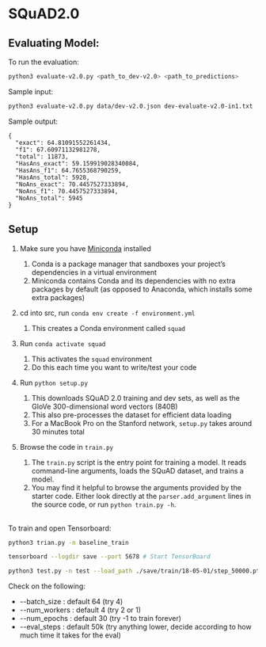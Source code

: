 # SQuAD2.0

## Evaluating Model:
To run the evaluation:
```bash
python3 evaluate-v2.0.py <path_to_dev-v2.0> <path_to_predictions>
```

Sample input:
```bash
python3 evaluate-v2.0.py data/dev-v2.0.json dev-evaluate-v2.0-in1.txt
```

Sample output:
```
{
  "exact": 64.81091552261434,
  "f1": 67.60971132981278,
  "total": 11873,
  "HasAns_exact": 59.159919028340084,
  "HasAns_f1": 64.7655368790259,
  "HasAns_total": 5928,
  "NoAns_exact": 70.4457527333894,
  "NoAns_f1": 70.4457527333894,
  "NoAns_total": 5945
}
```

## Setup

1. Make sure you have [Miniconda](https://conda.io/docs/user-guide/install/index.html#regular-installation) installed
    1. Conda is a package manager that sandboxes your project’s dependencies in a virtual environment
    2. Miniconda contains Conda and its dependencies with no extra packages by default (as opposed to Anaconda, which installs some extra packages)

2. cd into src, run `conda env create -f environment.yml`
    1. This creates a Conda environment called `squad`

3. Run `conda activate squad`
    1. This activates the `squad` environment
    2. Do this each time you want to write/test your code
  
4. Run `python setup.py`
    1. This downloads SQuAD 2.0 training and dev sets, as well as the GloVe 300-dimensional word vectors (840B)
    2. This also pre-processes the dataset for efficient data loading
    3. For a MacBook Pro on the Stanford network, `setup.py` takes around 30 minutes total  

5. Browse the code in `train.py`
    1. The `train.py` script is the entry point for training a model. It reads command-line arguments, loads the SQuAD dataset, and trains a model.
    2. You may find it helpful to browse the arguments provided by the starter code. Either look directly at the `parser.add_argument` lines in the source code, or run `python train.py -h`.

<br>
To train and open Tensorboard:

```bash
python3 trian.py -n baseline_train

tensorboard --logdir save --port 5678 # Start TensorBoard

python3 test.py -n test --load_path ./save/train/18-05-01/step_50000.pth.tar  #  For submission to leaderboard
```
Check on the following:
- --batch_size : default 64 (try 4)
- --num_workers : default 4 (try 2 or 1)
- --num_epochs : default 30 (try -1 to train forever)
- --eval_steps : default 50k (try anything lower, decide according to how much time it takes for the eval) 